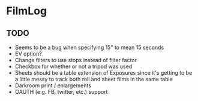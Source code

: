 FilmLog
=======

TODO
----
 - Seems to be a bug when specifying 15" to mean 15 seconds
 - EV option?
 - Change filters to use stops instead of filter factor
 - Checkbox for whether or not a tripod was used
 - Sheets should be a table extension of Exposures since it's getting
   to be a little messy to track both roll and sheet films in the 
   same table
 - Darkroom print / enlargements
 - OAUTH (e.g. FB, twitter, etc.) support
